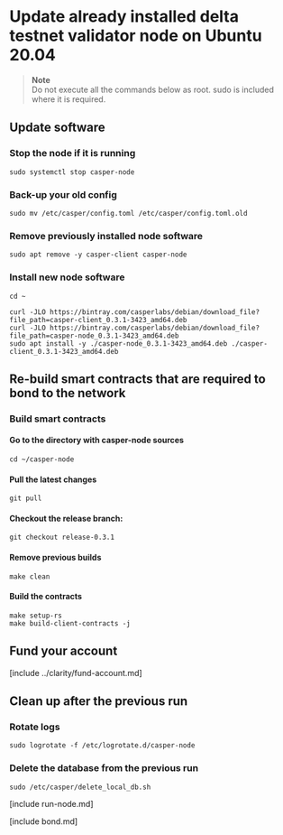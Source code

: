 # Update already installed delta testnet validator node on Ubuntu 20.04

> **Note**  
> Do not execute all the commands below as root. sudo is included where it is required. 

## Update software

### Stop the node if it is running

```
sudo systemctl stop casper-node
```

### Back-up your old config

```
sudo mv /etc/casper/config.toml /etc/casper/config.toml.old
```

### Remove previously installed node software

```
sudo apt remove -y casper-client casper-node
```

### Install new node software

```
cd ~

curl -JLO https://bintray.com/casperlabs/debian/download_file?file_path=casper-client_0.3.1-3423_amd64.deb
curl -JLO https://bintray.com/casperlabs/debian/download_file?file_path=casper-node_0.3.1-3423_amd64.deb
sudo apt install -y ./casper-node_0.3.1-3423_amd64.deb ./casper-client_0.3.1-3423_amd64.deb 
```

## Re-build smart contracts that are required to bond to the network 

### Build smart contracts

#### Go to the directory with casper-node sources

```
cd ~/casper-node
```

#### Pull the latest changes

```
git pull
```

#### Checkout the release branch:

```
git checkout release-0.3.1
```

#### Remove previous builds

```
make clean
```

#### Build the contracts

```
make setup-rs
make build-client-contracts -j
```

## Fund your account

[include ../clarity/fund-account.md]

## Clean up after the previous run

### Rotate logs

```
sudo logrotate -f /etc/logrotate.d/casper-node
```

### Delete the database from the previous run

```
sudo /etc/casper/delete_local_db.sh
```

[include run-node.md]

[include bond.md]

